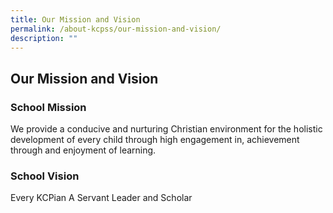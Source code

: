 ```yaml
---
title: Our Mission and Vision
permalink: /about-kcpss/our-mission-and-vision/
description: ""
---
```


## Our Mission and Vision


  
  

### School Mission


We provide a conducive and nurturing Christian environment for the holistic development of every child through high engagement in, achievement through and enjoyment of learning.

### School Vision


Every KCPian A Servant Leader and Scholar